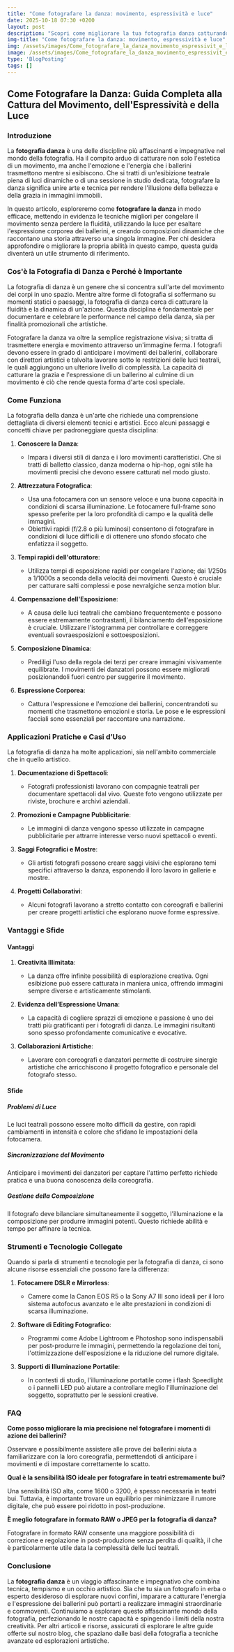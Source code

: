 ```yaml
---
title: "Come fotografare la danza: movimento, espressività e luce"
date: 2025-10-18 07:30 +0200
layout: post
description: "Scopri come migliorare la tua fotografia danza catturando movimento e luce teatrale per esaltare composizione dinamica ed espressione corporea."
img-title: "Come fotografare la danza: movimento, espressività e luce"
img: /assets/images/Come_fotografare_la_danza_movimento_espressivit_e_luce.jpg
image: /assets/images/Come_fotografare_la_danza_movimento_espressivit_e_luce.jpg
type: 'BlogPosting'
tags: []
---
```


## Come Fotografare la Danza: Guida Completa alla Cattura del Movimento, dell'Espressività e della Luce

### Introduzione

La **fotografia danza** è una delle discipline più affascinanti e impegnative nel mondo della fotografia. Ha il compito arduo di catturare non solo l'estetica di un movimento, ma anche l'emozione e l'energia che i ballerini trasmettono mentre si esibiscono. Che si tratti di un'esibizione teatrale piena di luci dinamiche o di una sessione in studio dedicata, fotografare la danza significa unire arte e tecnica per rendere l'illusione della bellezza e della grazia in immagini immobili.

In questo articolo, esploreremo come **fotografare la danza** in modo efficace, mettendo in evidenza le tecniche migliori per congelare il movimento senza perdere la fluidità, utilizzando la luce per esaltare l'espressione corporea dei ballerini, e creando composizioni dinamiche che raccontano una storia attraverso una singola immagine. Per chi desidera approfondire o migliorare la propria abilità in questo campo, questa guida diventerà un utile strumento di riferimento.

### Cos'è la Fotografia di Danza e Perché è Importante

La fotografia di danza è un genere che si concentra sull'arte del movimento dei corpi in uno spazio. Mentre altre forme di fotografia si soffermano su momenti statici o paesaggi, la fotografia di danza cerca di catturare la fluidità e la dinamica di un'azione. Questa disciplina è fondamentale per documentare e celebrare le performance nel campo della danza, sia per finalità promozionali che artistiche.

Fotografare la danza va oltre la semplice registrazione visiva; si tratta di trasmettere energia e movimento attraverso un'immagine ferma. I fotografi devono essere in grado di anticipare i movimenti dei ballerini, collaborare con direttori artistici e talvolta lavorare sotto le restrizioni delle luci teatrali, le quali aggiungono un ulteriore livello di complessità. La capacità di catturare la grazia e l'espressione di un ballerino al culmine di un movimento è ciò che rende questa forma d'arte così speciale.

### Come Funziona

La fotografia della danza è un'arte che richiede una comprensione dettagliata di diversi elementi tecnici e artistici. Ecco alcuni passaggi e concetti chiave per padroneggiare questa disciplina:

1. **Conoscere la Danza**:
   - Impara i diversi stili di danza e i loro movimenti caratteristici. Che si tratti di balletto classico, danza moderna o hip-hop, ogni stile ha movimenti precisi che devono essere catturati nel modo giusto.

2. **Attrezzatura Fotografica**:
   - Usa una fotocamera con un sensore veloce e una buona capacità in condizioni di scarsa illuminazione. Le fotocamere full-frame sono spesso preferite per la loro profondità di campo e la qualità delle immagini.
   - Obiettivi rapidi (f/2.8 o più luminosi) consentono di fotografare in condizioni di luce difficili e di ottenere uno sfondo sfocato che enfatizza il soggetto.

3. **Tempi rapidi dell'otturatore**:
   - Utilizza tempi di esposizione rapidi per congelare l'azione; dai 1/250s a 1/1000s a seconda della velocità dei movimenti. Questo è cruciale per catturare salti complessi e pose nevralgiche senza motion blur.

4. **Compensazione dell'Esposizione**:
   - A causa delle luci teatrali che cambiano frequentemente e possono essere estremamente contrastanti, il bilanciamento dell'esposizione è cruciale. Utilizzare l'istogramma per controllare e correggere eventuali sovraesposizioni e sottoesposizioni.

5. **Composizione Dinamica**:
   - Prediligi l'uso della regola dei terzi per creare immagini visivamente equilibrate. I movimenti dei danzatori possono essere migliorati posizionandoli fuori centro per suggerire il movimento.

6. **Espressione Corporea**:
   - Cattura l'espressione e l'emozione dei ballerini, concentrandoti su momenti che trasmettono emozioni e storia. Le pose e le espressioni facciali sono essenziali per raccontare una narrazione.

### Applicazioni Pratiche e Casi d’Uso

La fotografia di danza ha molte applicazioni, sia nell'ambito commerciale che in quello artistico.

1. **Documentazione di Spettacoli**:
   - Fotografi professionisti lavorano con compagnie teatrali per documentare spettacoli dal vivo. Queste foto vengono utilizzate per riviste, brochure e archivi aziendali.

2. **Promozioni e Campagne Pubblicitarie**:
   - Le immagini di danza vengono spesso utilizzate in campagne pubblicitarie per attrarre interesse verso nuovi spettacoli o eventi.

3. **Saggi Fotografici e Mostre**:
   - Gli artisti fotografi possono creare saggi visivi che esplorano temi specifici attraverso la danza, esponendo il loro lavoro in gallerie e mostre.

4. **Progetti Collaborativi**:
   - Alcuni fotografi lavorano a stretto contatto con coreografi e ballerini per creare progetti artistici che esplorano nuove forme espressive.

### Vantaggi e Sfide

#### Vantaggi

1. **Creatività Illimitata**:
   - La danza offre infinite possibilità di esplorazione creativa. Ogni esibizione può essere catturata in maniera unica, offrendo immagini sempre diverse e artisticamente stimolanti.

2. **Evidenza dell’Espressione Umana**:
   - La capacità di cogliere sprazzi di emozione e passione è uno dei tratti più gratificanti per i fotografi di danza. Le immagini risultanti sono spesso profondamente comunicative e evocative.

3. **Collaborazioni Artistiche**:
   - Lavorare con coreografi e danzatori permette di costruire sinergie artistiche che arricchiscono il progetto fotografico e personale del fotografo stesso.

#### Sfide

##### Problemi di Luce

Le luci teatrali possono essere molto difficili da gestire, con rapidi cambiamenti in intensità e colore che sfidano le impostazioni della fotocamera.

##### Sincronizzazione del Movimento

Anticipare i movimenti dei danzatori per captare l'attimo perfetto richiede pratica e una buona conoscenza della coreografia.

##### Gestione della Composizione

Il fotografo deve bilanciare simultaneamente il soggetto, l'illuminazione e la composizione per produrre immagini potenti. Questo richiede abilità e tempo per affinare la tecnica.

### Strumenti e Tecnologie Collegate

Quando si parla di strumenti e tecnologie per la fotografia di danza, ci sono alcune risorse essenziali che possono fare la differenza:

1. **Fotocamere DSLR e Mirrorless**:
   - Camere come la Canon EOS R5 o la Sony A7 III sono ideali per il loro sistema autofocus avanzato e le alte prestazioni in condizioni di scarsa illuminazione.

2. **Software di Editing Fotografico**:
   - Programmi come Adobe Lightroom e Photoshop sono indispensabili per post-produrre le immagini, permettendo la regolazione dei toni, l'ottimizzazione dell'esposizione e la riduzione del rumore digitale.

3. **Supporti di Illuminazione Portatile**:
   - In contesti di studio, l'illuminazione portatile come i flash Speedlight o i pannelli LED può aiutare a controllare meglio l'illuminazione del soggetto, soprattutto per le sessioni creative.

### FAQ

**Come posso migliorare la mia precisione nel fotografare i momenti di azione dei ballerini?**

Osservare e possibilmente assistere alle prove dei ballerini aiuta a familiarizzare con la loro coreografia, permettendoti di anticipare i movimenti e di impostare correttamente lo scatto.

**Qual è la sensibilità ISO ideale per fotografare in teatri estremamente bui?**

Una sensibilità ISO alta, come 1600 o 3200, è spesso necessaria in teatri bui. Tuttavia, è importante trovare un equilibrio per minimizzare il rumore digitale, che può essere poi ridotto in post-produzione.

**È meglio fotografare in formato RAW o JPEG per la fotografia di danza?**

Fotografare in formato RAW consente una maggiore possibilità di correzione e regolazione in post-produzione senza perdita di qualità, il che è particolarmente utile data la complessità delle luci teatrali.

### Conclusione

La **fotografia danza** è un viaggio affascinante e impegnativo che combina tecnica, tempismo e un occhio artistico. Sia che tu sia un fotografo in erba o esperto desideroso di esplorare nuovi confini, imparare a catturare l'energia e l'espressione dei ballerini può portarti a realizzare immagini straordinarie e commoventi. Continuiamo a esplorare questo affascinante mondo della fotografia, perfezionando le nostre capacità e spingendo i limiti della nostra creatività. Per altri articoli e risorse, assicurati di esplorare le altre guide offerte sul nostro blog, che spaziano dalle basi della fotografia a tecniche avanzate ed esplorazioni artistiche.